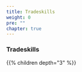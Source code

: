 ```yaml
---
title: Tradeskills
weight: 0
pre: ""
chapter: true
---
```


### Tradeskills

{{% children depth="3" %}}